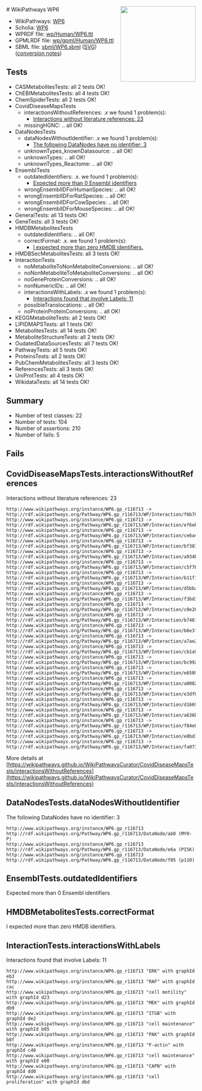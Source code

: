 <img style="float: right; width: 200px" src="../logo.png" />
# WikiPathways WP6

* WikiPathways: [WP6](https://identifiers.org/wikipathways:WP6)
* Scholia: [WP6](https://scholia.toolforge.org/wikipathways/WP6)
* WPRDF file: [wp/Human/WP6.ttl](../wp/Human/WP6.ttl)
* GPMLRDF file: [wp/gpml/Human/WP6.ttl](../wp/gpml/Human/WP6.ttl)
* SBML file: [sbml/WP6.sbml](../sbml/WP6.sbml) ([SVG](../sbml/WP6.svg)) ([conversion notes](../sbml/WP6.txt))

## Tests
* CASMetabolitesTests: all 2 tests OK!
* ChEBIMetabolitesTests: all 4 tests OK!
* ChemSpiderTests: all 2 tests OK!
* CovidDiseaseMapsTests
    * interactionsWithoutReferences: .x we found 1 problem(s):
        * [Interactions without literature references: 23](#9701cd03)
    * missingHGNC: .. all OK!
* DataNodesTests
    * dataNodesWithoutIdentifier: .x we found 1 problem(s):
        * [The following DataNodes have no identifier: 3](#d2d32fa2)
    * unknownTypes_knownDatasource: .. all OK!
    * unknownTypes: .. all OK!
    * unknownTypes_Reactome: .. all OK!
* EnsemblTests
    * outdatedIdentifiers: .x. we found 1 problem(s):
        * [Expected more than 0 Ensembl identifiers](#f44398b7)
    * wrongEnsemblIDForHumanSpecies: .. all OK!
    * wrongEnsemblIDForRatSpecies: .. all OK!
    * wrongEnsemblIDForCowSpecies: .. all OK!
    * wrongEnsemblIDForMouseSpecies: .. all OK!
* GeneralTests: all 13 tests OK!
* GeneTests: all 3 tests OK!
* HMDBMetabolitesTests
    * outdatedIdentifiers: .. all OK!
    * correctFormat: .x. we found 1 problem(s):
        * [I expected more than zero HMDB identifiers.](#ad154c1e)
* HMDBSecMetabolitesTests: all 3 tests OK!
* InteractionTests
    * noMetaboliteToNonMetaboliteConversions: .. all OK!
    * noNonMetaboliteToMetaboliteConversions: .. all OK!
    * noGeneProteinConversions: .. all OK!
    * nonNumericIDs: .. all OK!
    * interactionsWithLabels: .x we found 1 problem(s):
        * [Interactions found that involve Labels: 11](#fe97a8b9)
    * possibleTranslocations: .. all OK!
    * noProteinProteinConversions: .. all OK!
* KEGGMetaboliteTests: all 2 tests OK!
* LIPIDMAPSTests: all 1 tests OK!
* MetabolitesTests: all 14 tests OK!
* MetaboliteStructureTests: all 2 tests OK!
* OudatedDataSourcesTests: all 7 tests OK!
* PathwayTests: all 5 tests OK!
* ProteinsTests: all 2 tests OK!
* PubChemMetabolitesTests: all 3 tests OK!
* ReferencesTests: all 3 tests OK!
* UniProtTests: all 4 tests OK!
* WikidataTests: all 14 tests OK!


## Summary

* Number of test classes: 22
* Number of tests: 104
* Number of assertions: 210
* Number of fails: 5

## Fails

<a name="9701cd03" />

## CovidDiseaseMapsTests.interactionsWithoutReferences

Interactions without literature references: 23
```
http://www.wikipathways.org/instance/WP6.gp_r116713 -> http://rdf.wikipathways.org/Pathway/WP6.gp_r116713/WP/Interaction/f6b70
http://www.wikipathways.org/instance/WP6.gp_r116713 -> http://rdf.wikipathways.org/Pathway/WP6.gp_r116713/WP/Interaction/ef6eb
http://www.wikipathways.org/instance/WP6.gp_r116713 -> http://rdf.wikipathways.org/Pathway/WP6.gp_r116713/WP/Interaction/ce6a4
http://www.wikipathways.org/instance/WP6.gp_r116713 -> http://rdf.wikipathways.org/Pathway/WP6.gp_r116713/WP/Interaction/bf387
http://www.wikipathways.org/instance/WP6.gp_r116713 -> http://rdf.wikipathways.org/Pathway/WP6.gp_r116713/WP/Interaction/a934b
http://www.wikipathways.org/instance/WP6.gp_r116713 -> http://rdf.wikipathways.org/Pathway/WP6.gp_r116713/WP/Interaction/c5f7b
http://www.wikipathways.org/instance/WP6.gp_r116713 -> http://rdf.wikipathways.org/Pathway/WP6.gp_r116713/WP/Interaction/b11f1
http://www.wikipathways.org/instance/WP6.gp_r116713 -> http://rdf.wikipathways.org/Pathway/WP6.gp_r116713/WP/Interaction/d5bba
http://www.wikipathways.org/instance/WP6.gp_r116713 -> http://rdf.wikipathways.org/Pathway/WP6.gp_r116713/WP/Interaction/f3bd3
http://www.wikipathways.org/instance/WP6.gp_r116713 -> http://rdf.wikipathways.org/Pathway/WP6.gp_r116713/WP/Interaction/c0e26
http://www.wikipathways.org/instance/WP6.gp_r116713 -> http://rdf.wikipathways.org/Pathway/WP6.gp_r116713/WP/Interaction/b7461
http://www.wikipathways.org/instance/WP6.gp_r116713 -> http://rdf.wikipathways.org/Pathway/WP6.gp_r116713/WP/Interaction/b6e3f
http://www.wikipathways.org/instance/WP6.gp_r116713 -> http://rdf.wikipathways.org/Pathway/WP6.gp_r116713/WP/Interaction/a7ae2
http://www.wikipathways.org/instance/WP6.gp_r116713 -> http://rdf.wikipathways.org/Pathway/WP6.gp_r116713/WP/Interaction/cb1a9
http://www.wikipathways.org/instance/WP6.gp_r116713 -> http://rdf.wikipathways.org/Pathway/WP6.gp_r116713/WP/Interaction/bc992
http://www.wikipathways.org/instance/WP6.gp_r116713 -> http://rdf.wikipathways.org/Pathway/WP6.gp_r116713/WP/Interaction/e6589
http://www.wikipathways.org/instance/WP6.gp_r116713 -> http://rdf.wikipathways.org/Pathway/WP6.gp_r116713/WP/Interaction/a0082
http://www.wikipathways.org/instance/WP6.gp_r116713 -> http://rdf.wikipathways.org/Pathway/WP6.gp_r116713/WP/Interaction/e3df6
http://www.wikipathways.org/instance/WP6.gp_r116713 -> http://rdf.wikipathways.org/Pathway/WP6.gp_r116713/WP/Interaction/d1669
http://www.wikipathways.org/instance/WP6.gp_r116713 -> http://rdf.wikipathways.org/Pathway/WP6.gp_r116713/WP/Interaction/a636b
http://www.wikipathways.org/instance/WP6.gp_r116713 -> http://rdf.wikipathways.org/Pathway/WP6.gp_r116713/WP/Interaction/f84e0
http://www.wikipathways.org/instance/WP6.gp_r116713 -> http://rdf.wikipathways.org/Pathway/WP6.gp_r116713/WP/Interaction/e0bd1
http://www.wikipathways.org/instance/WP6.gp_r116713 -> http://rdf.wikipathways.org/Pathway/WP6.gp_r116713/WP/Interaction/fa073
```

More details at [https://wikipathways.github.io/WikiPathwaysCurator/CovidDiseaseMapsTests/interactionsWithoutReferences](https://wikipathways.github.io/WikiPathwaysCurator/CovidDiseaseMapsTests/interactionsWithoutReferences)

<a name="d2d32fa2" />

## DataNodesTests.dataNodesWithoutIdentifier

The following DataNodes have no identifier: 3
```
http://www.wikipathways.org/instance/WP6.gp_r116713 http://rdf.wikipathways.org/Pathway/WP6.gp_r116713/DataNode/ab0 (MYO-P)
http://www.wikipathways.org/instance/WP6.gp_r116713 http://rdf.wikipathways.org/Pathway/WP6.gp_r116713/DataNode/e6a (PI5K)
http://www.wikipathways.org/instance/WP6.gp_r116713 http://rdf.wikipathways.org/Pathway/WP6.gp_r116713/DataNode/f05 (p110)
```

<a name="f44398b7" />

## EnsemblTests.outdatedIdentifiers

Expected more than 0 Ensembl identifiers
<a name="ad154c1e" />

## HMDBMetabolitesTests.correctFormat

I expected more than zero HMDB identifiers.
<a name="fe97a8b9" />

## InteractionTests.interactionsWithLabels

Interactions found that involve Labels: 11
```
http://www.wikipathways.org/instance/WP6.gp_r116713 "ERK" with graphId eb3
http://www.wikipathways.org/instance/WP6.gp_r116713 "RAF" with graphId cac
http://www.wikipathways.org/instance/WP6.gp_r116713 "cell motility" with graphId d23
http://www.wikipathways.org/instance/WP6.gp_r116713 "MEK" with graphId db9
http://www.wikipathways.org/instance/WP6.gp_r116713 "ITGB" with graphId de2
http://www.wikipathways.org/instance/WP6.gp_r116713 "cell maintenance" with graphId b05
http://www.wikipathways.org/instance/WP6.gp_r116713 "PAK" with graphId b8f
http://www.wikipathways.org/instance/WP6.gp_r116713 "F-actin" with graphId c40
http://www.wikipathways.org/instance/WP6.gp_r116713 "cell maintenance" with graphId e00
http://www.wikipathways.org/instance/WP6.gp_r116713 "CAPN" with graphId dd0
http://www.wikipathways.org/instance/WP6.gp_r116713 "cell proliferation" with graphId dbd
```

